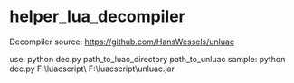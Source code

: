 # helper_lua_decompiler

Decompiler source: https://github.com/HansWessels/unluac

use: python dec.py path_to_luac_directory path_to_unluac
sample: python dec.py F:\luacscript\ F:\luacscript\unluac.jar
